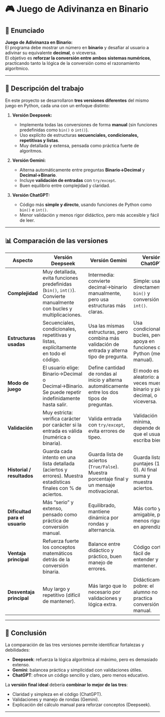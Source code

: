 # 🎮 Juego de Adivinanza en Binario  

## 📌 Enunciado  
**Juego de Adivinanza en Binario:**  
El programa debe mostrar un número en **binario** y desafiar al usuario a adivinar su equivalente **decimal**, o viceversa.  
El objetivo es **reforzar la conversión entre ambos sistemas numéricos**, practicando tanto la lógica de la conversión como el razonamiento algorítmico.  

---

## 📖 Descripción del trabajo  
En este proyecto se desarrollaron **tres versiones diferentes** del mismo juego en Python, cada una con un enfoque distinto:  

1. **Versión Deepseek:**  
   - Implementa todas las conversiones de forma **manual** (sin funciones predefinidas como `bin()` o `int()`).
   - Uso explícito de estructuras **secuenciales, condicionales, repetitivas y listas**.
   - Muy detallada y extensa, pensada como práctica fuerte de algoritmos.  

2. **Versión Gemini:**  
   - Alterna automáticamente entre preguntas **Binario→Decimal** y **Decimal→Binario**.  
   - Incluye **validación de entradas** con `try/except`.  
   - Buen equilibrio entre complejidad y claridad.  

3. **Versión ChatGPT:**  
   - Código más **simple y directo**, usando funciones de Python como `bin()` e `int()`.  
   - Menor validación y menos rigor didáctico, pero más accesible y fácil de leer.  

---

## 📊 Comparación de las versiones  

| Aspecto              | Versión Deepseek | Versión Gemini | Versión ChatGPT |
|----------------------|------------------|----------------|-----------------|
| **Complejidad**      | Muy detallada, evita funciones predefinidas (`bin()`, `int()`). Convierte manualmente con bucles y multiplicaciones. | Intermedia: convierte decimal→binario manualmente, pero usa estructuras más claras. | Simple: usa directamente `bin()` y conversión con `int()`. |
| **Estructuras usadas** | Secuenciales, condicionales, repetitivas y listas, explícitamente en todo el código. | Usa las mismas estructuras, pero combina más validación de entrada y alterna tipo de pregunta. | Usa condicionales y bucles, pero se apoya en funciones de Python (menos manual). |
| **Modo de juego**    | El usuario elige: Binario→Decimal o Decimal→Binario. Se puede repetir indefinidamente hasta salir. | Define cantidad de rondas al inicio y alterna automáticamente entre los dos tipos de preguntas. | El modo es aleatorio: a veces muestra binario y pide decimal, o viceversa. |
| **Validación**       | Muy estricta: verifica carácter por carácter si la entrada es válida (numérica o binaria). | Valida entrada con `try/except`, evita errores de tipeo. | Validación mínima, depende de que el usuario escriba bien. |
| **Historial / resultados** | Guarda cada intento en una lista detallada (aciertos y errores). Muestra estadísticas finales con % de aciertos. | Guarda lista de aciertos (`True/False`). Muestra porcentaje final y un mensaje motivacional. | Guarda lista de puntajes (1 o 0). Al final suma y muestra aciertos. |
| **Dificultad para el usuario** | Más “serio” y extenso, pensado como práctica de conversión manual. | Equilibrado, mantiene dinámica por rondas y alternancia. | Más corto y amigable, pero menos riguroso en aprendizaje. |
| **Ventaja principal** | Refuerza fuerte los conceptos matemáticos detrás de la conversión binaria. | Balance entre didáctico y práctico, buen manejo de errores. | Código corto, fácil de entender y mantener. |
| **Desventaja principal** | Muy largo y repetitivo (difícil de mantener). | Más largo que lo necesario por validaciones y lógica extra. | Didácticamente pobre: el alumno no practica conversión manual. |

---

## 🎯 Conclusión  
La comparación de las tres versiones permite identificar fortalezas y debilidades:  
- **Deepseek**: refuerza la lógica algorítmica al máximo, pero es demasiado extenso.  
- **Gemini**: balancea práctica y simplicidad con validaciones útiles.  
- **ChatGPT**: ofrece un código sencillo y claro, pero menos educativo.  

La **versión final ideal** debería **combinar lo mejor de las tres**:  
- Claridad y simpleza en el código (ChatGPT).  
- Validaciones y manejo de rondas (Gemini).  
- Explicación del cálculo manual para reforzar conceptos (Deepseek).  

---

